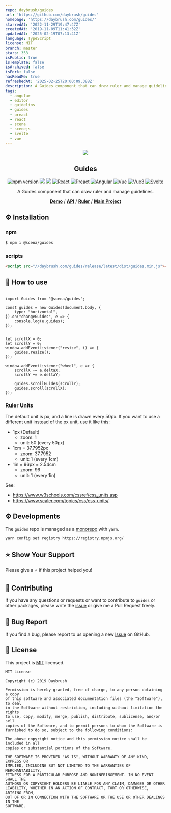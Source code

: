 ```yaml
---
repo: daybrush/guides
url: 'https://github.com/daybrush/guides'
homepage: 'https://daybrush.com/guides/'
starredAt: '2022-11-29T19:47:47Z'
createdAt: '2019-11-09T11:41:32Z'
updatedAt: '2025-02-19T07:13:41Z'
language: TypeScript
license: MIT
branch: master
stars: 353
isPublic: true
isTemplate: false
isArchived: false
isFork: false
hasReadMe: true
refreshedAt: '2025-02-25T20:00:09.388Z'
description: A Guides component that can draw ruler and manage guidelines.
tags:
  - angular
  - editor
  - guidelins
  - guides
  - preact
  - react
  - scena
  - scenejs
  - svelte
  - vue
---
```




<p align="middle" ><img src="https://raw.githubusercontent.com/daybrush/guides/master/demo/images/guides.png"/></p>
<h2 align="middle">Guides</h2>
<p align="middle">
<a href="https://www.npmjs.com/package/@scena/guides" target="_blank"><img src="https://img.shields.io/npm/v/@scena/guides.svg?style=flat-square&color=007acc&label=version" alt="npm version" /></a>
<img src="https://img.shields.io/badge/language-typescript-blue.svg?style=flat-square"/>
<a href="https://github.com/daybrush/guides/blob/master/LICENSE" target="_blank"><img src="https://img.shields.io/github/license/daybrush/guides.svg?style=flat-square&label=license&color=08CE5D"/></a>
<a href="https://github.com/daybrush/guides/tree/master/packages/react-guides" target="_blank"><img alt="React" src="https://img.shields.io/static/v1.svg?label=&message=React&style=flat-square&color=61daeb"></a>
<a href="https://github.com/daybrush/guides/tree/master/packages/preact-guides" target="_blank"><img alt="Preact" src="https://img.shields.io/static/v1.svg?label=&message=Preact&style=flat-square&color=673ab8"></a>
<a href="https://github.com/daybrush/guides/tree/master/packages/ngx-guides" target="_blank"><img alt="Angular" src="https://img.shields.io/static/v1.svg?label=&message=Angular&style=flat-square&color=C82B38"></a>
<a href="https://github.com/daybrush/guides/tree/master/packages/vue-guides" target="_blank"><img
    alt="Vue"
    src="https://img.shields.io/static/v1.svg?label=&message=Vue2&style=flat-square&color=3fb984"></a>
<a href="https://github.com/daybrush/guides/tree/master/packages/vue3-guides" target="_blank"><img
    alt="Vue3"
    src="https://img.shields.io/static/v1.svg?label=&message=Vue3&style=flat-square&color=3fb984"></a>
<a href="https://github.com/daybrush/guides/tree/master/packages/svelte-guides" target="_blank"><img
    alt="Svelte"
    src="https://img.shields.io/static/v1.svg?label=&message=Svelte&style=flat-square&color=C82B38"></a>
</p>
<p align="middle">A Guides component that can draw ruler and manage guidelines.</p>
<p align="middle">
    <a href="https://daybrush.com/guides" target="_blank"><strong>Demo</strong></a> /
    <a href="https://daybrush.com/guides/release/latest/doc/" target="_blank"><strong>API</strong></a> /
    <a href="https://github.com/daybrush/ruler" target="_blank"><strong>Ruler</strong></a> /
    <a href="https://github.com/daybrush/scena" target="_blank"><strong>Main Project</strong></a>
</p>


## ⚙️ Installation
### npm
```sh
$ npm i @scena/guides
```

### scripts
```html
<script src="//daybrush.com/guides/release/latest/dist/guides.min.js"></script>
```

## 🚀 How to use
```tsx

import Guides from "@scena/guides";

const guides = new Guides(document.body, {
    type: "horizontal",
}).on("changeGuides", e => {
    console.log(e.guides);
});


let scrollX = 0;
let scrollY = 0;
window.addEventListener("resize", () => {
    guides.resize();
});

window.addEventListener("wheel", e => {
    scrollX += e.deltaX;
    scrollY += e.deltaY;

    guides.scrollGuides(scrollY);
    guides.scroll(scrollX);
});

```

### Ruler Units

The default unit is px, and a line is drawn every 50px. If you want to use a different unit instead of the px unit, use it like this:

* 1px (Default)
    * zoom: 1
    * unit: 50 (every 50px)
* 1cm = 37.7952px
    * zoom: 37.7952
    * unit: 1 (every 1cm)
* 1in = 96px = 2.54cm
    * zoom: 96
    * unit: 1 (every 1in)

See: 
- https://www.w3schools.com/cssref/css_units.asp
- https://www.scaler.com/topics/css/css-units/


## ⚙️ Developments
The `guides` repo is managed as a [monorepo](https://github.com/lerna/lerna) with `yarn`.

```sh
yarn config set registry https://registry.npmjs.org/
```


## ⭐️ Show Your Support
Please give a ⭐️ if this project helped you!

## 👏 Contributing

If you have any questions or requests or want to contribute to `guides` or other packages, please write the [issue](https://github.com/daybrush/guides/issues) or give me a Pull Request freely.

## 🐞 Bug Report

If you find a bug, please report to us opening a new [Issue](https://github.com/daybrush/guides/issues) on GitHub.


## 📝 License

This project is [MIT](https://github.com/daybrush/guides/blob/master/LICENSE) licensed.

```
MIT License

Copyright (c) 2019 Daybrush

Permission is hereby granted, free of charge, to any person obtaining a copy
of this software and associated documentation files (the "Software"), to deal
in the Software without restriction, including without limitation the rights
to use, copy, modify, merge, publish, distribute, sublicense, and/or sell
copies of the Software, and to permit persons to whom the Software is
furnished to do so, subject to the following conditions:

The above copyright notice and this permission notice shall be included in all
copies or substantial portions of the Software.

THE SOFTWARE IS PROVIDED "AS IS", WITHOUT WARRANTY OF ANY KIND, EXPRESS OR
IMPLIED, INCLUDING BUT NOT LIMITED TO THE WARRANTIES OF MERCHANTABILITY,
FITNESS FOR A PARTICULAR PURPOSE AND NONINFRINGEMENT. IN NO EVENT SHALL THE
AUTHORS OR COPYRIGHT HOLDERS BE LIABLE FOR ANY CLAIM, DAMAGES OR OTHER
LIABILITY, WHETHER IN AN ACTION OF CONTRACT, TORT OR OTHERWISE, ARISING FROM,
OUT OF OR IN CONNECTION WITH THE SOFTWARE OR THE USE OR OTHER DEALINGS IN THE
SOFTWARE.
```
